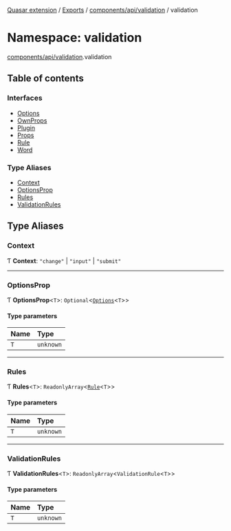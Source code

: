 [Quasar extension](../index.md) / [Exports](../modules.md) / [components/api/validation](components_api_validation.md) / validation

# Namespace: validation

[components/api/validation](components_api_validation.md).validation

## Table of contents

### Interfaces

- [Options](../interfaces/components_api_validation.validation.Options.md)
- [OwnProps](../interfaces/components_api_validation.validation.OwnProps.md)
- [Plugin](../interfaces/components_api_validation.validation.Plugin.md)
- [Props](../interfaces/components_api_validation.validation.Props.md)
- [Rule](../interfaces/components_api_validation.validation.Rule.md)
- [Word](../interfaces/components_api_validation.validation.Word.md)

### Type Aliases

- [Context](components_api_validation.validation.md#context)
- [OptionsProp](components_api_validation.validation.md#optionsprop)
- [Rules](components_api_validation.validation.md#rules)
- [ValidationRules](components_api_validation.validation.md#validationrules)

## Type Aliases

### Context

Ƭ **Context**: ``"change"`` \| ``"input"`` \| ``"submit"``

___

### OptionsProp

Ƭ **OptionsProp**<`T`\>: `Optional`<[`Options`](../interfaces/components_api_validation.validation.Options.md)<`T`\>\>

#### Type parameters

| Name | Type |
| :------ | :------ |
| `T` | `unknown` |

___

### Rules

Ƭ **Rules**<`T`\>: `ReadonlyArray`<[`Rule`](../interfaces/components_api_validation.validation.Rule.md)<`T`\>\>

#### Type parameters

| Name | Type |
| :------ | :------ |
| `T` | `unknown` |

___

### ValidationRules

Ƭ **ValidationRules**<`T`\>: `ReadonlyArray`<`ValidationRule`<`T`\>\>

#### Type parameters

| Name | Type |
| :------ | :------ |
| `T` | `unknown` |
